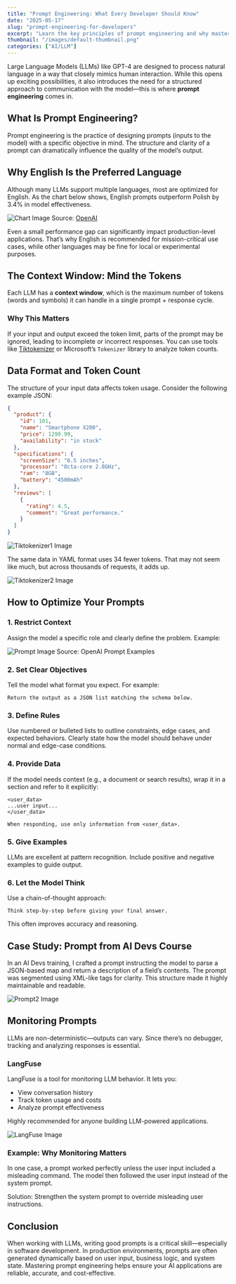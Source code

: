 ```yaml
---
title: "Prompt Engineering: What Every Developer Should Know"
date: "2025-05-17"
slug: "prompt-engineering-for-developers"
excerpt: "Learn the key principles of prompt engineering and why mastering it is essential when working with large language models like GPT-4."
thumbnail: "/images/default-thumbnail.png"
categories: ["AI/LLM"]
---
```


Large Language Models (LLMs) like GPT-4 are designed to process natural language in a way that closely mimics human interaction. While this opens up exciting possibilities, it also introduces the need for a structured approach to communication with the model—this is where **prompt engineering** comes in.

## What Is Prompt Engineering?

Prompt engineering is the practice of designing prompts (inputs to the model) with a specific objective in mind. The structure and clarity of a prompt can dramatically influence the quality of the model’s output.

## Why English Is the Preferred Language

Although many LLMs support multiple languages, most are optimized for English. As the chart below shows, English prompts outperform Polish by 3.4% in model effectiveness.


![Chart Image](/images/chart.png)
Source: [OpenAI](https://cdn.openai.com/papers/gpt-4.pdf)

Even a small performance gap can significantly impact production-level applications. That’s why English is recommended for mission-critical use cases, while other languages may be fine for local or experimental purposes.

## The Context Window: Mind the Tokens

Each LLM has a **context window**, which is the maximum number of tokens (words and symbols) it can handle in a single prompt + response cycle.

### Why This Matters

If your input and output exceed the token limit, parts of the prompt may be ignored, leading to incomplete or incorrect responses. You can use tools like [Tiktokenizer](https://github.com/openai/tiktoken) or Microsoft’s `Tokenizer` library to analyze token counts.

## Data Format and Token Count

The structure of your input data affects token usage. Consider the following example JSON:

```json
{
  "product": {
    "id": 101,
    "name": "Smartphone X200",
    "price": 1299.99,
    "availability": "in stock"
  },
  "specifications": {
    "screenSize": "6.5 inches",
    "processor": "Octa-core 2.8GHz",
    "ram": "8GB",
    "battery": "4500mAh"
  },
  "reviews": [
    {
      "rating": 4.5,
      "comment": "Great performance."
    }
  ]
}
```

![Tiktokenizer1 Image](/images/tiktokenizer.png)

The same data in YAML format uses 34 fewer tokens. That may not seem like much, but across thousands of requests, it adds up.

![Tiktokenizer2 Image](/images/tiktokenizer2.png)

## How to Optimize Your Prompts
### 1. Restrict Context
Assign the model a specific role and clearly define the problem. Example:


![Prompt Image](/images/prompt.png)
Source: OpenAI Prompt Examples

### 2. Set Clear Objectives
Tell the model what format you expect. For example:

```text
Return the output as a JSON list matching the schema below.
```
### 3. Define Rules
Use numbered or bulleted lists to outline constraints, edge cases, and expected behaviors. Clearly state how the model should behave under normal and edge-case conditions.

### 4. Provide Data
If the model needs context (e.g., a document or search results), wrap it in a section and refer to it explicitly:

```text
<user_data>
...user input...
</user_data>

When responding, use only information from <user_data>.
```

### 5. Give Examples
LLMs are excellent at pattern recognition. Include positive and negative examples to guide output.

### 6. Let the Model Think
Use a chain-of-thought approach:

```text
Think step-by-step before giving your final answer.
```

This often improves accuracy and reasoning.

## Case Study: Prompt from AI Devs Course
In an AI Devs training, I crafted a prompt instructing the model to parse a JSON-based map and return a description of a field’s contents. The prompt was segmented using XML-like tags for clarity. This structure made it highly maintainable and readable.

![Prompt2 Image](/images/prompt2.png)

## Monitoring Prompts
LLMs are non-deterministic—outputs can vary. Since there’s no debugger, tracking and analyzing responses is essential.

### LangFuse
LangFuse is a tool for monitoring LLM behavior. It lets you:

- View conversation history
- Track token usage and costs
- Analyze prompt effectiveness

Highly recommended for anyone building LLM-powered applications.

![LangFuse Image](/images/langfuse.png)

### Example: Why Monitoring Matters
In one case, a prompt worked perfectly unless the user input included a misleading command. The model then followed the user input instead of the system prompt.

Solution: Strengthen the system prompt to override misleading user instructions.

## Conclusion
When working with LLMs, writing good prompts is a critical skill—especially in software development. In production environments, prompts are often generated dynamically based on user input, business logic, and system state. Mastering prompt engineering helps ensure your AI applications are reliable, accurate, and cost-effective.